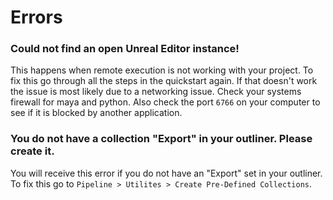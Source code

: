 # Errors

### Could not find an open Unreal Editor instance!
This happens when remote execution is not working with your project. To fix this go through all the steps
in the quickstart again. If that doesn't work the issue is most likely due to a
networking issue. Check your systems firewall for maya and python. Also check the port `6766` on your computer to see
if it is blocked by another application.

### You do not have a collection "Export" in your outliner. Please create it.
You will receive this error if you do not have an "Export" set in your outliner. To fix this go to
`Pipeline > Utilites > Create Pre-Defined Collections`.
